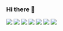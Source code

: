### Hi there 👋

<img src="https://img.shields.io/badge/HTML-FF8C00?style=for-the-badge&logo=HTML5&logoColor=ffffff"/> <img src="https://img.shields.io/badge/css-1E90FF?style=for-the-badge&logo=css3&logoColor=ffffff"/> <img src="https://img.shields.io/badge/bootstrap-8A2BE2?style=for-the-badge&logo=bootstrap&logoColor=ffffff"/> <img src="https://img.shields.io/badge/tailwind css-24294d?style=for-the-badge&logo=tailwind css&logoColor=DarkCyan"/> <img src="https://img.shields.io/badge/javascript-FFD700?style=for-the-badge&logo=javascript&logoColor=A0522D"/> <img src="https://img.shields.io/badge/react-454545?style=for-the-badge&logo=react&logoColor=40E0D0"/> <img src="https://img.shields.io/badge/sass-DA70D6?style=for-the-badge&logo=sass&logoColor=ffffff"/>
<!--
**beharus/beharus** is a ✨ _special_ ✨ repository because its `README.md` (this file) appears on your GitHub profile.

Here are some ideas to get you started:

- 🔭 I’m currently working on ...
- 🌱 I’m currently learning ...
- 👯 I’m looking to collaborate on ...
- 🤔 I’m looking for help with ...
- 💬 Ask me about ...
- 📫 How to reach me: ...
- 😄 Pronouns: ...
- ⚡ Fun fact: ...
-->
